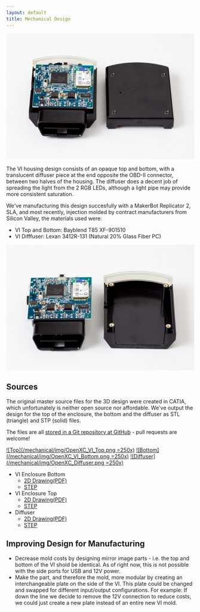 ```yaml
---
layout: default
title: Mechanical Design
---
```


![Assembly opened](/static/images/vi-open-bottom.jpg)

The VI housing design consists of an opaque top and bottom, with a translucent
diffuser piece at the end opposite the OBD-II connector, between two halves of
the housing. The diffuser does a decent job of spreading the light from the 2
RGB LEDs, although a light pipe may provide more consistent saturation.

We've manufacturing this design succesfully with a MakerBot Replicator 2,
SLA, and most recently, injection molded by contract manufacturers from Silicon Valley, the
materials used were:

* VI Top and Bottom: Bayblend T85 XF-901510
* VI Difffuser: Lexan 3412R-131 (Natural 20% Glass Fiber PC)

![Assembly opened and separated](/static/images/vi-open-top.jpg)

## Sources

The original master source files for the 3D design were created in CATIA, which
unfortunately is neither open source nor affordable. We've output the design for
the top of the enclosure, the bottom and the diffuser as STL (triangle) and STP
(solid) files.

The files are all [stored in a Git repository at
GitHub](https://github.com/openxc/reference-vi/tree/gh-pages/mechanical) -
pull requests are welcome!

[![Top](/mechanical/img/OpenXC_VI_Top.png =250x)](/mechanical/img/OpenXC_VI_Top.png)
[![Bottom](/mechanical/img/OpenXC_VI_Bottom.png =250x)](/mechanical/img/OpenXC_VI_Bottom.png)
[![Diffuser](/mechanical/img/OpenXC_Diffuser.png =250x)](/mechanical/img/OpenXC_Diffuser.png)

* VI Enclosure Bottom
  * [2D Drawing(PDF)](/mechanical/OpenXC_VI_Bottom.PDF)
  * [STEP](/mechanical/VI_bottom.step)
* VI Enclosure Top
  * [2D Drawing(PDF)](/mechanical/OpenXC_VI_Top.PDF)
  * [STEP](/mechanical/VI_top.step)
* Diffuser
  * [2D Drawing(PDF)](/mechanical/OpenXC_Diffuser.PDF)
  * [STEP](/mechanical/VI_diffuser.step)

## Improving Design for Manufacturing

* Decrease mold costs by designing mirror image parts - i.e. the top and bottom
  of the VI shold be identical. As of right now, this is not possible with the
  side ports for USB and 12V power.
* Make the part, and therefore the mold, more modular by creating an
  interchangeable plate on the side of the VI. This plate could
  be changed and swapped for different input/output configurations. For
  example: If down the line we decide to remove the 12V connection to reduce
  costs, we could just create a new plate instead of an entire new VI mold.
